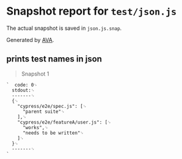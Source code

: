 # Snapshot report for `test/json.js`

The actual snapshot is saved in `json.js.snap`.

Generated by [AVA](https://avajs.dev).

## prints test names in json

> Snapshot 1

    `  code: 0␊
      stdout:␊
      -------␊
      {␊
        "cypress/e2e/spec.js": [␊
          "parent suite"␊
        ],␊
        "cypress/e2e/featureA/user.js": [␊
          "works",␊
          "needs to be written"␊
        ]␊
      }␊
      -------␊
    `

